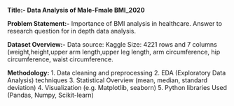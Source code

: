 **Title:- Data Analysis of Male-Fmale BMI_2020**

**Problem Statement:-** Importance of BMI analysis in healthcare.
Answer to research question for in depth data analysis.

**Dataset Overview:-** Data source: Kaggle
Size: 4221 rows and 7 columns (weight,height,upper arm length,upper leg length, arm circumference, hip circumference, waist circumference.

**Methodology:** 1. Data cleaning and preprocessing
2. EDA (Exploratory Data Analysis) techniques
3. Statistical Overview (mean, median, standard deviation)
4. Visualization (e.g. Matplotlib, seaborn)
5. Python libraries Used (Pandas, Numpy, Scikit-learn)
